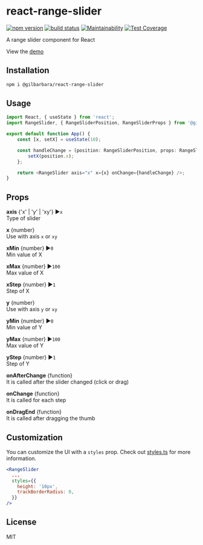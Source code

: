 # react-range-slider

[![npm version](https://badge.fury.io/js/%40gilbarbara%2Freact-range-slider.svg)](https://badge.fury.io/js/%40gilbarbara%2Freact-range-slider) [![build status](https://travis-ci.org/gilbarbara/react-range-slider.svg)](https://travis-ci.org/gilbarbara/react-range-slider) [![Maintainability](https://api.codeclimate.com/v1/badges/cc1a3d9dd8e9731beeaf/maintainability)](https://codeclimate.com/github/gilbarbara/react-range-slider/maintainability) [![Test Coverage](https://api.codeclimate.com/v1/badges/cc1a3d9dd8e9731beeaf/test_coverage)](https://codeclimate.com/github/gilbarbara/react-range-slider/test_coverage)

A range slider component for React

View the [demo](https://codesandbox.io/s/github/gilbarbara/react-range-slider/tree/master/demo)

## Installation

```sh
npm i @gilbarbara/react-range-slider
```

## Usage

```typescript
import React, { useState } from 'react';
import RangeSlider, { RangeSliderPosition, RangeSliderProps } from '@gilbarbara/react-range-slider';

export default function App() {
	const [x, setX] = useState(10);

	const handleChange = (position: RangeSliderPosition, props: RangeSliderProps) => {
		setX(position.x);
	};

	return <RangeSlider axis="x" x={x} onChange={handleChange} />;
}
```

## Props

**axis** {'x' | 'y' | 'xy'} ▶︎`x`  
Type of slider

**x** {number}  
Use with axis `x` or `xy`

**xMin** {number} ▶︎`0`  
Min value of X

**xMax** {number} ▶︎`100`  
Max value of X

**xStep** {number} ▶︎`1`  
Step of X

**y** {number}  
Use with axis `y` or `xy`

**yMin** {number} ▶︎`0`  
Min value of Y

**yMax** {number} ▶︎`100`  
Max value of Y

**yStep** {number} ▶︎`1`  
Step of Y

**onAfterChange** {function}  
It is called after the slider changed (click or drag)

**onChange** {function}  
It is called for each step

**onDragEnd** {function}  
It is called after dragging the thumb

## Customization

You can customize the UI with a `styles` prop.
Check out [styles.ts](src/styles.ts) for more information.

```jsx
<RangeSlider
  ...
  styles={{
    height: '10px',
    trackBorderRadius: 0,
  }}
/>
```

## License

MIT

